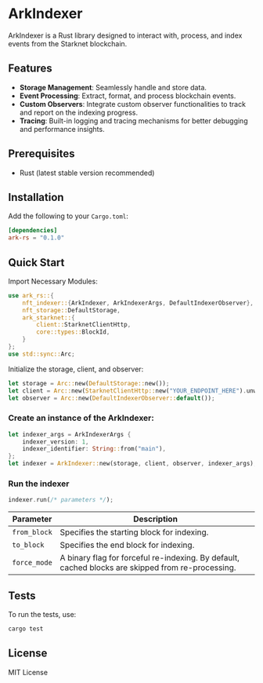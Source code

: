 # ArkIndexer

ArkIndexer is a Rust library designed to interact with, process, and index events from the Starknet blockchain.

## Features

- **Storage Management**: Seamlessly handle and store data.
- **Event Processing**: Extract, format, and process blockchain events.
- **Custom Observers**: Integrate custom observer functionalities to track and report on the indexing progress.
- **Tracing**: Built-in logging and tracing mechanisms for better debugging and performance insights.

## Prerequisites

- Rust (latest stable version recommended)

## Installation

Add the following to your `Cargo.toml`:

```toml
[dependencies]
ark-rs = "0.1.0"
```

## Quick Start

Import Necessary Modules:

```rust
use ark_rs::{
    nft_indexer::{ArkIndexer, ArkIndexerArgs, DefaultIndexerObserver},
    nft_storage::DefaultStorage,
    ark_starknet::{
        client::StarknetClientHttp,
        core::types::BlockId,
    }
};
use std::sync::Arc;
```

Initialize the storage, client, and observer:

```rust
let storage = Arc::new(DefaultStorage::new());
let client = Arc::new(StarknetClientHttp::new("YOUR_ENDPOINT_HERE").unwrap());
let observer = Arc::new(DefaultIndexerObserver::default());
```

### Create an instance of the ArkIndexer:

```rust
let indexer_args = ArkIndexerArgs {
    indexer_version: 1,
    indexer_identifier: String::from("main"),
};
let indexer = ArkIndexer::new(storage, client, observer, indexer_args);
```

### Run the indexer

```rust
indexer.run(/* parameters */);
```


| Parameter   | Description                                                                                       |
|-------------|---------------------------------------------------------------------------------------------------|
| `from_block`| Specifies the starting block for indexing.                                                        |
| `to_block`  | Specifies the end block for indexing.                                                             |
| `force_mode`| A binary flag for forceful re-indexing. By default, cached blocks are skipped from re-processing. |



## Tests

To run the tests, use:

```bash
cargo test
```

## License

MIT License 